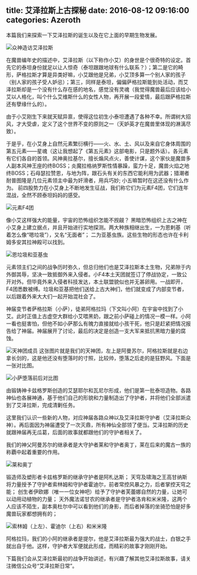 title: 艾泽拉斯上古探秘
date: 2016-08-12 09:16:00
categories: Azeroth
-----------

本篇我们来探索一下艾泽拉斯的诞生以及在它上面的早期生物发展。

![众神造访艾泽拉斯](http://upload-images.jianshu.io/upload_images/1429775-770ff650ffd24fe3.jpg?imageMogr2/auto-orient/strip%7CimageView2/2/w/1240)

在魔兽编年史的描述中，艾泽拉斯（以下称作小艾）的身世是个很奇特的设定。首先它的泰坦身份就足以让人惊奇（泰坦跟跟地球有什么联系？）；第二是它的畸形，萨格拉斯才算是异类好嘛，小艾跟他是兄弟，小艾顶多算一个别人家的孩子（别人家的孩子受人妒忌）；第三，同样是泰坦，偏偏萨格拉斯能到处活动，而艾泽拉斯却是一个没有什么存在感的地名，感觉没有灵魂（我觉得魔兽最后应该给小艾以人格化，叫个什么艾维斯什么的女性人物，再开展一段爱情，最后跟萨格拉斯还有孽缘什么的）。
 
由于小艾刚生下来就天赋异禀，使得这位初生小泰坦遭遇了各种不幸。所谓树大招风，才大受虐，定义了这个世界不变的原则之一（天妒英才在魔兽里体现的淋漓尽致）。

于是乎，在小艾身上自然元素繁衍横行——火、水、土、风以及来自它身体周围的第五元素——星魂（这让我想起了《第五元素》这部电影，只是题外话）。各元素有它们各自的首领。风神奥拉基尔，擅长煽风点火，善使计谋，这个家伙是魔兽多人副本风神王座的终BOSS；炎魔拉格纳罗斯性情暴躁，蛮力十足，魔兽火焰之地终BOSS；石母瑟拉赞恩，与地为阵，跟石头有关的东西它能利用为武器；猎潮者耐普图隆是几位元素领主中最为奸滑者，用兵巧妙; 小五嘛暂时在这还没有什么作为。
前四股势力在小艾身上不断地发生征战，我们称它们为元素F4团，它们连年混战，全然不顾泰坦妈妈的感受。

![元素F4团](http://upload-images.jianshu.io/upload_images/1429775-5b36eacc89efa6c8.jpg?imageMogr2/auto-orient/strip%7CimageView2/2/w/1240)

像小艾这样强大的能量，宇宙的恐怖组织怎能不觊觎？
黑暗恐怖组织上古之神在小艾身上建立据点，并且开始进行实地探测。两大种族相继出生，一为恩剌基（听着怎么像“嗯垃圾”），又名“无面者”；
二为亚基虫族。这些生物的形态也许在卡利姆多安其拉神殿可以找到。

![恩垃圾和亚基虫](http://upload-images.jianshu.io/upload_images/1429775-a266a623c373165e.jpg?imageMogr2/auto-orient/strip%7CimageView2/2/w/1240)

元素领主们之间的战争历时弥久，但总归他们也是艾泽拉斯本土生物，兄弟隙于内外御其辱，坚决一致抵御外来入侵者。小F4本土天团就签订了停战协定，一致公开对外。但毕竟外来入侵者科技发达，本土联盟貌似也并无甚卵用。一战即开，F4团悉数被缚。垃圾和亚基把他们送给上古大神们，他们就变成了内部变节者，以后跟着外来大大们一起开始混社会了。  
 
神届变节者萨格拉斯（小萨），徒弟阿格拉玛（下文叫小阿）在宇宙中找到了小艾。此时正值上古虚空大群给小艾喂黑奶，跟之前小萨碰上的情况一模一样。小阿一看也挺害怕，但他不如小萨那么有魄力直接就给小孩干死，他只是赶紧把情况报告给了神届。神届展开了讨论，最后的决定是创造一支大军来抵抗黑暗力量的腐蚀。

![天神团成员](http://upload-images.jianshu.io/upload_images/1429775-e8e2a31cd640ae19.jpg?imageMogr2/auto-orient/strip%7CimageView2/2/w/1240)
这张图片就是我们的天神团，左上是阿曼苏尔，阿格拉斯就是右边拿长剑的，这是他还没有堕落时的寸照，比较帅，堕落之后走的是狂野风。下面是一张对比图。

![小萨堕落前后对比图](http://upload-images.jianshu.io/upload_images/1429775-97c270d6a31ec941.jpg?imageMogr2/auto-orient/strip%7CimageView2/2/w/1240)

 由锻铸神卡兹格罗斯创造的艾瑟耶尔和瓦尼尔形成，他们是第一批泰坦造物。各路神仙也各展神通，基于他们自己的形貌和力量制造出了守护者，并将他们全部派遣到了艾泽拉斯，完成清剿任务。     
  
这里我们认识一些新的人物，对应神届各路众神以及艾泽拉斯守护者（艾泽拉斯众神）。再后面因为神届遭受了一次灭鼎，所有神仙全部领了便当。艾泽拉斯的历史就跟神届再无瓜葛，后面的故事就都跟他们的守护者相关了。       

我们的神父阿曼苏尔的继承者是大守护者莱和守护者奥丁，莱在后来的魔古一族的称覇中起着重要的作用。

![莱和奥丁](http://upload-images.jianshu.io/upload_images/1429775-8f3238f2d8538011.jpg?imageMogr2/auto-orient/strip%7CimageView2/2/w/1240)

锻造师及塑形者卡兹格罗斯的继承守护者是阿札达斯；
天穹及啸海之王高甘纳斯将力量授予了守护者索林姆和守护者霍迪尔，前者常控风暴之力，后者掌控天穹之能；
创生者伊欧娜（唯一一位女神吧）给予了守护者芙蕾娜自然的力量，让她可以动用动植物的力量；
天外魔法诺甘农的继承者是守护者洛肯和米米隆，这两个人应该不陌生，副本奥杜尔中可以看到他们的身影，而后者掉落的坐骑恐怕是好多魔兽玩家都想拥有的；

![索林姆（上左）、霍迪尔（上右）和米米隆](http://upload-images.jianshu.io/upload_images/1429775-74d2de96cbf30cf2.jpg?imageMogr2/auto-orient/strip%7CimageView2/2/w/1240)

阿格拉玛，我们的小阿的继承者是提尔，他是艾泽拉斯最为强大的战士，白银之手就出自于他。这样，守护者大军便就此形成，而精彩的故事才刚刚开始。       

下篇我们会从艾泽拉斯最初的战争开始讲述，有兴趣了解其他艾泽拉斯故事，请关注微信公众号“艾泽拉斯日常”。